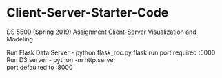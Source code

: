 # Client-Server-Starter-Code

DS 5500 (Spring 2019) Assignment Client-Server Visualization and Modeling



Run Flask Data Server - python flask_roc.py flask run
	port required :5000
Run D3 server - python -m http.server  
	port defaulted to :8000